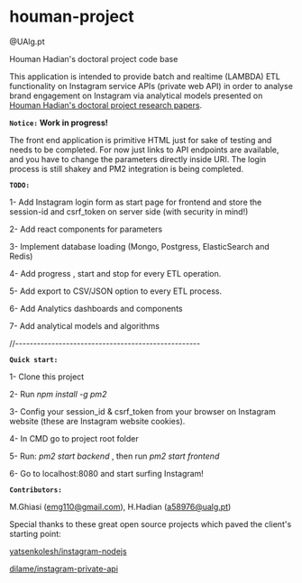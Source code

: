 # houman-project
@UAlg.pt

Houman Hadian's doctoral project code base


This application is intended to provide batch and realtime (LAMBDA) ETL functionality on Instagram service APIs (private web API)
in order to analyse brand engagement on Instagram via analytical models presented on 
[Houman Hadian's doctoral project research papers](https://houmanhadian.github.io/). 

**`Notice:` Work in progress!**

The front end application is primitive HTML just for sake of testing and 
needs to be completed. For now just links to API endpoints are available,
and you have to change the parameters directly inside URI. The login process is still shakey and PM2 integration is being completed.

**`TODO:`**

1- Add Instagram login form as start page for frontend and store the session-id and csrf_token on server side (with security in mind!)

2- Add react components for parameters

3- Implement database loading (Mongo, Postgress, ElasticSearch and Redis)

4- Add progress , start and stop for every ETL operation.

5- Add export to CSV/JSON option to every ETL process.

6- Add Analytics dashboards and components

7- Add analytical models and algorithms


//---------------------------------------------------


**`Quick start:`** 

1- Clone this project

2- Run _npm install -g pm2_

3- Config your session_id & csrf_token from your browser on Instagram website (these are Instagram website cookies).

4- In CMD go to project root folder

5- Run: _pm2 start backend_ , then run _pm2 start frontend_

6- Go to localhost:8080 and start surfing Instagram!


**`Contributors:`**
 
 M.Ghiasi (emg110@gmail.com), H.Hadian (a58976@ualg.pt)

Special thanks to these great open source projects which paved the client's starting point:

[yatsenkolesh/instagram-nodejs](https://www.github.com/yatsenkolesh/instagram-nodejs)


[dilame/instagram-private-api](https://www.github.com/dilame/instagram-private-api)



